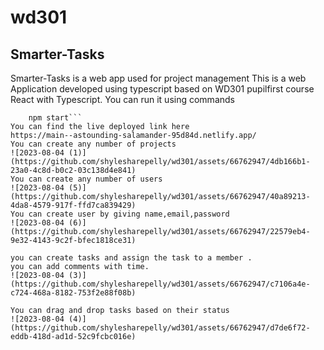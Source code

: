 # wd301
Smarter-Tasks
-------------
Smarter-Tasks is a web app used for project management 
This is a web Application developed using typescript based on WD301 pupilfirst course React with Typescript.
You can run it using commands
``` cd smarter-tasks
    npm start```
You can find the live deployed link here
https://main--astounding-salamander-95d84d.netlify.app/
You can create any number of projects
![2023-08-04 (1)](https://github.com/shylesharepelly/wd301/assets/66762947/4db166b1-23a0-4c8d-b0c2-03c138d4e841)
You can create any number of users
![2023-08-04 (5)](https://github.com/shylesharepelly/wd301/assets/66762947/40a89213-4da8-4579-917f-ffd7ca839429)
You can create user by giving name,email,password
![2023-08-04 (6)](https://github.com/shylesharepelly/wd301/assets/66762947/22579eb4-9e32-4143-9c2f-bfec1818ce31)

you can create tasks and assign the task to a member .
you can add comments with time.
![2023-08-04 (3)](https://github.com/shylesharepelly/wd301/assets/66762947/c7106a4e-c724-468a-8182-753f2e88f08b)

You can drag and drop tasks based on their status
![2023-08-04 (4)](https://github.com/shylesharepelly/wd301/assets/66762947/d7de6f72-eddb-418d-ad1d-52c9fcbc016e)
